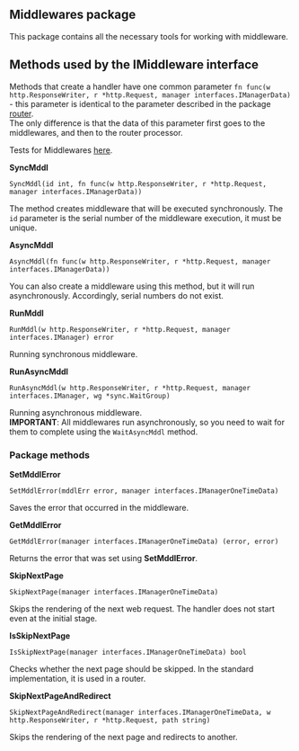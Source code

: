 ## Middlewares package
This package contains all the necessary tools for working with middleware.

## Methods used by the IMiddleware interface
Methods that create a handler have one common parameter ``fn func(w http.ResponseWriter, r *http.Request, manager interfaces.IManagerData)`` - 
this parameter is identical to the parameter described in the package [router](https://github.com/uwine4850/foozy/blob/master/docs/en/router/router.md).<br>
The only difference is that the data of this parameter first goes to the middlewares, and then to the router processor.

Tests for Middlewares [here](https://github.com/uwine4850/foozy/tree/master/tests/middlewares).

__SyncMddl__
```
SyncMddl(id int, fn func(w http.ResponseWriter, r *http.Request, manager interfaces.IManagerData))
```
The method creates middleware that will be executed synchronously. The ``id`` parameter is the serial number of the middleware execution, it 
must be unique.

__AsyncMddl__
```
AsyncMddl(fn func(w http.ResponseWriter, r *http.Request, manager interfaces.IManagerData))
```
You can also create a middleware using this method, but it will run asynchronously. Accordingly, serial numbers do not exist.

__RunMddl__
```
RunMddl(w http.ResponseWriter, r *http.Request, manager interfaces.IManager) error
```
Running synchronous middleware.

__RunAsyncMddl__
```
RunAsyncMddl(w http.ResponseWriter, r *http.Request, manager interfaces.IManager, wg *sync.WaitGroup)
```
Running asynchronous middleware.<br>
__IMPORTANT__: All middlewares run asynchronously, so you need to wait for them to complete using the ``WaitAsyncMddl`` method.

### Package methods
__SetMddlError__
```
SetMddlError(mddlErr error, manager interfaces.IManagerOneTimeData)
```
Saves the error that occurred in the middleware.

__GetMddlError__
```
GetMddlError(manager interfaces.IManagerOneTimeData) (error, error)
```
Returns the error that was set using __SetMddlError__.

__SkipNextPage__
```
SkipNextPage(manager interfaces.IManagerOneTimeData)
```
Skips the rendering of the next web request. The handler does not start even at the initial stage.

__IsSkipNextPage__
```
IsSkipNextPage(manager interfaces.IManagerOneTimeData) bool
```
Checks whether the next page should be skipped. In the standard implementation, it is used in a router.

__SkipNextPageAndRedirect__
```
SkipNextPageAndRedirect(manager interfaces.IManagerOneTimeData, w http.ResponseWriter, r *http.Request, path string)
```
Skips the rendering of the next page and redirects to another.
